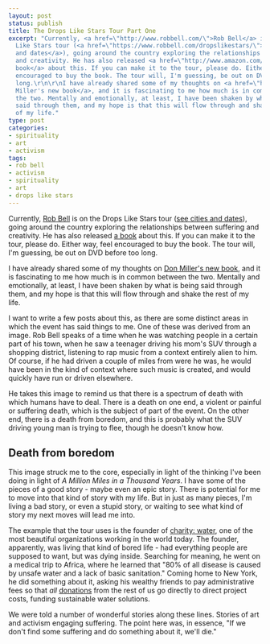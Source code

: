 ```yaml
---
layout: post
status: publish
title: The Drops Like Stars Tour Part One
excerpt: "Currently, <a href=\"http://www.robbell.com/\">Rob Bell</a> is on the Drops
  Like Stars tour (<a href=\"https://www.robbell.com/dropslikestars/\">see cities
  and dates</a>), going around the country exploring the relationships between suffering
  and creativity. He has also released <a href=\"http://www.amazon.com/gp/product/0310275032?ie=UTF8&amp;tag=jonathanstega-20&amp;linkCode=as2&amp;camp=1789&amp;creative=390957&amp;creativeASIN=0310275032\">a
  book</a> about this. If you can make it to the tour, please do. Either way, feel
  encouraged to buy the book. The tour will, I'm guessing, be out on DVD before too
  long.\r\n\r\nI have already shared some of my thoughts on <a href=\"http://jonathanstegall.com/2009/09/29/a-million-miles-in-a-thousand-years/\">Don
  Miller's new book</a>, and it is fascinating to me how much is in common between
  the two. Mentally and emotionally, at least, I have been shaken by what is being
  said through them, and my hope is that this will flow through and shake the rest
  of my life."
type: post
categories:
- spirituality
- art
- activism
tags:
- rob bell
- activism
- spirituality
- art
- drops like stars
---
```

Currently, <a href="http://www.robbell.com/">Rob Bell</a> is on the Drops Like Stars tour (<a href="https://www.robbell.com/dropslikestars/">see cities and dates</a>), going around the country exploring the relationships between suffering and creativity. He has also released <a href="http://www.amazon.com/gp/product/0310275032?ie=UTF8&amp;tag=jonathanstega-20&amp;linkCode=as2&amp;camp=1789&amp;creative=390957&amp;creativeASIN=0310275032">a book</a> about this. If you can make it to the tour, please do. Either way, feel encouraged to buy the book. The tour will, I'm guessing, be out on DVD before too long.

I have already shared some of my thoughts on <a href="http://jonathanstegall.com/2009/09/29/a-million-miles-in-a-thousand-years/">Don Miller's new book</a>, and it is fascinating to me how much is in common between the two. Mentally and emotionally, at least, I have been shaken by what is being said through them, and my hope is that this will flow through and shake the rest of my life.

I want to write a few posts about this, as there are some distinct areas in which the event has said things to me. One of these was derived from an image. Rob Bell speaks of a time when he was watching people in a certain part of his town, when he saw a teenager driving his mom's SUV through a shopping district, listening to rap music from a context entirely alien to him. Of course, if he had driven a couple of miles from were he was, he would have been in the kind of context where such music is created, and would quickly have run or driven elsewhere.

He takes this image to remind us that there is a spectrum of death with which humans have to deal. There is a death on one end, a violent or painful or suffering death, which is the subject of part of the event. On the other end, there is a death from boredom, and this is probably what the SUV driving young man is trying to flee, though he doesn't know how.
<h2>Death from boredom</h2>
This image struck me to the core, especially in light of the thinking I've been doing in light of <em>A Million Miles in a Thousand Years</em>. I have some of the pieces of a good story - maybe even an epic story. There is potential for me to move into that kind of story with my life. But in just as many pieces, I'm living a bad story, or even a stupid story, or waiting to see what kind of story my next moves will lead me into.

The example that the tour uses is the founder of <a href="http://charitywater.org/">charity: water</a>, one of the most beautiful organizations working in the world today. The founder, apparently, was living that kind of bored life - had everything people are supposed to want, but was dying inside. Searching for meaning, he went on a medical trip to Africa, where he learned that "80% of all disease is caused by unsafe water and a lack of basic sanitation." Coming home to New York, he did something about it, asking his wealthy friends to pay administrative fees so that <em>all</em> <a href="http://www.charitywater.org/donate/">donations</a> from the rest of us go directly to direct project costs, funding sustainable water solutions.

We were told a number of wonderful stories along these lines. Stories of art and activism engaging suffering. The point here was, in essence, "If we don't find some suffering and do something about it, we'll die."
